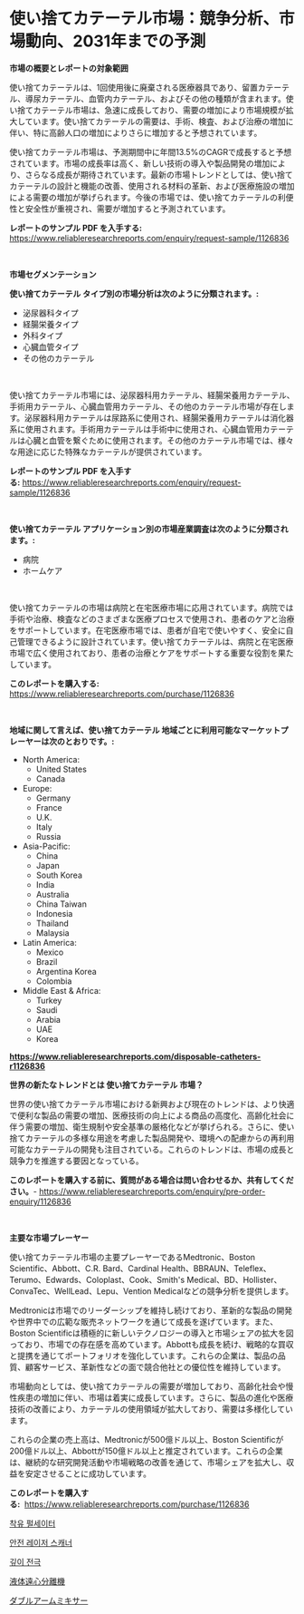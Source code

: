 <p><h1>使い捨てカテーテル市場：競争分析、市場動向、2031年までの予測</h1></p><p><strong>市場の概要とレポートの対象範囲</strong></p>
<p><p>使い捨てカテーテルは、1回使用後に廃棄される医療器具であり、留置カテーテル、導尿カテーテル、血管内カテーテル、およびその他の種類が含まれます。使い捨てカテーテル市場は、急速に成長しており、需要の増加により市場規模が拡大しています。使い捨てカテーテルの需要は、手術、検査、および治療の増加に伴い、特に高齢人口の増加によりさらに増加すると予想されています。</p><p>使い捨てカテーテル市場は、予測期間中に年間13.5%のCAGRで成長すると予想されています。市場の成長率は高く、新しい技術の導入や製品開発の増加により、さらなる成長が期待されています。最新の市場トレンドとしては、使い捨てカテーテルの設計と機能の改善、使用される材料の革新、および医療施設の増加による需要の増加が挙げられます。今後の市場では、使い捨てカテーテルの利便性と安全性が重視され、需要が増加すると予測されています。</p></p>
<p><strong>レポートのサンプル PDF を入手する:</strong> <a href="https://www.reliableresearchreports.com/enquiry/request-sample/1126836">https://www.reliableresearchreports.com/enquiry/request-sample/1126836</a></p>
<p>&nbsp;</p>
<p><strong>市場セグメンテーション</strong></p>
<p><strong>使い捨てカテーテル タイプ別の市場分析は次のように分類されます。:</strong></p>
<p><ul><li>泌尿器科タイプ</li><li>経腸栄養タイプ</li><li>外科タイプ</li><li>心臓血管タイプ</li><li>その他のカテーテル</li></ul></p>
<p>&nbsp;</p>
<p><p>使い捨てカテーテル市場には、泌尿器科用カテーテル、経腸栄養用カテーテル、手術用カテーテル、心臓血管用カテーテル、その他のカテーテル市場が存在します。泌尿器科用カテーテルは尿路系に使用され、経腸栄養用カテーテルは消化器系に使用されます。手術用カテーテルは手術中に使用され、心臓血管用カテーテルは心臓と血管を繋ぐために使用されます。その他のカテーテル市場では、様々な用途に応じた特殊なカテーテルが提供されています。</p></p>
<p><strong>レポートのサンプル PDF を入手する:</strong>&nbsp;<a href="https://www.reliableresearchreports.com/enquiry/request-sample/1126836">https://www.reliableresearchreports.com/enquiry/request-sample/1126836</a></p>
<p>&nbsp;</p>
<p><strong> 使い捨てカテーテル アプリケーション別の市場産業調査は次のように分類されます。:</strong></p>
<p><ul><li>病院</li><li>ホームケア</li></ul></p>
<p>&nbsp;</p>
<p><p>使い捨てカテーテルの市場は病院と在宅医療市場に応用されています。病院では手術や治療、検査などのさまざまな医療プロセスで使用され、患者のケアと治療をサポートしています。在宅医療市場では、患者が自宅で使いやすく、安全に自己管理できるように設計されています。使い捨てカテーテルは、病院と在宅医療市場で広く使用されており、患者の治療とケアをサポートする重要な役割を果たしています。</p></p>
<p><strong>このレポートを購入する:</strong>&nbsp; <a href="https://www.reliableresearchreports.com/purchase/1126836">https://www.reliableresearchreports.com/purchase/1126836</a></p>
<p>&nbsp;</p>
<p><strong>地域に関して言えば、使い捨てカテーテル 地域ごとに利用可能なマーケットプレーヤーは次のとおりです。:</strong></p>
<p><ul>
    <li>
        North America:
        <ul>
            <li>United States</li>
            <li>Canada</li>
        </ul>
    </li>
    <li>
        Europe:
        <ul>
            <li>Germany</li>
            <li>France</li>
            <li>U.K.</li>
            <li>Italy</li>
            <li>Russia</li>
        </ul>
    </li>
    <li>
        Asia-Pacific:
        <ul>
            <li>China</li>
            <li>Japan</li>
            <li>South Korea</li>
            <li>India</li>
            <li>Australia</li>
            <li>China Taiwan</li>
            <li>Indonesia</li>
            <li>Thailand</li>
            <li>Malaysia</li>
        </ul>
    </li>
    <li>
        Latin America:
        <ul>
            <li>Mexico</li>
            <li>Brazil</li>
            <li>Argentina Korea</li>
            <li>Colombia</li>
        </ul>
    </li>
    <li>
        Middle East & Africa:
        <ul>
            <li>Turkey</li>
            <li>Saudi</li>
            <li>Arabia</li>
            <li>UAE</li>
            <li>Korea</li>
        </ul>
    </li>
    </ul></p>
<p><strong><a href="https://www.reliableresearchreports.com/disposable-catheters-r1126836">https://www.reliableresearchreports.com/disposable-catheters-r1126836</a></strong>&nbsp;</p>
<p><strong>世界の新たなトレンドとは 使い捨てカテーテル 市場？</strong></p>
<p><p>世界の使い捨てカテーテル市場における新興および現在のトレンドは、より快適で便利な製品の需要の増加、医療技術の向上による商品の高度化、高齢化社会に伴う需要の増加、衛生規制や安全基準の厳格化などが挙げられる。さらに、使い捨てカテーテルの多様な用途を考慮した製品開発や、環境への配慮からの再利用可能なカテーテルの開発も注目されている。これらのトレンドは、市場の成長と競争力を推進する要因となっている。</p></p>
<p><strong>このレポートを購入する前に、質問がある場合は問い合わせるか、共有してください。</strong>- <a href="https://www.reliableresearchreports.com/enquiry/pre-order-enquiry/1126836">https://www.reliableresearchreports.com/enquiry/pre-order-enquiry/1126836</a></p>
<p>&nbsp;</p>
<p><strong>主要な市場プレーヤー</strong></p>
<p><p>使い捨てカテーテル市場の主要プレーヤーであるMedtronic、Boston Scientific、Abbott、C.R. Bard、Cardinal Health、BBRAUN、Teleflex、Terumo、Edwards、Coloplast、Cook、Smith's Medical、BD、Hollister、ConvaTec、WellLead、Lepu、Vention Medicalなどの競争分析を提供します。</p><p>Medtronicは市場でのリーダーシップを維持し続けており、革新的な製品の開発や世界中での広範な販売ネットワークを通じて成長を遂げています。また、Boston Scientificは積極的に新しいテクノロジーの導入と市場シェアの拡大を図っており、市場での存在感を高めています。Abbottも成長を続け、戦略的な買収と提携を通じてポートフォリオを強化しています。これらの企業は、製品の品質、顧客サービス、革新性などの面で競合他社との優位性を維持しています。</p><p>市場動向としては、使い捨てカテーテルの需要が増加しており、高齢化社会や慢性疾患の増加に伴い、市場は着実に成長しています。さらに、製品の進化や医療技術の改善により、カテーテルの使用領域が拡大しており、需要は多様化しています。</p><p>これらの企業の売上高は、Medtronicが500億ドル以上、Boston Scientificが200億ドル以上、Abbottが150億ドル以上と推定されています。これらの企業は、継続的な研究開発活動や市場戦略の改善を通じて、市場シェアを拡大し、収益を安定させることに成功しています。</p></p>
<p><strong>このレポートを購入する:</strong>&nbsp;&nbsp;<a href="https://www.reliableresearchreports.com/purchase/1126836">https://www.reliableresearchreports.com/purchase/1126836</a></p>
<p><p><a href="https://github.com/JeromeRtyau89966/Market-Research-Report-List-1/blob/main/782553722690.md">착유 펄세이터</a></p><p><a href="https://medium.com/@lowellleke20231/%EC%95%88%EC%A0%84-%EB%A0%88%EC%9D%B4%EC%A0%80-%EC%8A%A4%EC%BA%90%EB%84%88-%EC%8B%9C%EC%9E%A5-%EC%A0%84%EB%A7%9D-%EC%82%B0%EC%97%85-%EA%B0%9C%EC%9A%94-%EB%B0%8F-%EC%98%88%EC%B8%A1-2024%EB%85%84%EB%B6%80%ED%84%B0-2031%EB%85%84%EA%B9%8C%EC%A7%80-733a4ccc3795">안전 레이저 스캐너</a></p><p><a href="https://medium.com/@hershelkris/%EA%B9%8A%EC%9D%B4-%EC%A0%84%EA%B7%B9-%EC%8B%9C%EC%9E%A5%EC%9D%80-%EC%8B%9C%EC%9E%A5-%EC%A0%90%EC%9C%A0%EC%9C%A8-%EA%B7%9C%EB%AA%A8-%EB%B0%8F-2031%EB%85%84%EA%B9%8C%EC%A7%80%EC%9D%98-%EC%98%88%EC%83%81-%EC%98%88%EC%B8%A1%EC%97%90-%EC%B4%88%EC%A0%90%EC%9D%84-%EB%A7%9E%EC%B6%A5%EB%8B%88%EB%8B%A4-2584dd8d53d1">깊이 전극</a></p><p><a href="https://medium.com/@alletty768546/%E6%B6%B2%E4%BD%93%E9%81%A0%E5%BF%83%E5%88%86%E9%9B%A2%E5%99%A8%E5%B8%82%E5%A0%B4%E3%83%A1%E3%83%88%E3%83%AA%E3%82%AF%E3%82%B9%E3%81%AE%E3%83%87%E3%82%B3%E3%83%BC%E3%83%89-%E5%B8%82%E5%A0%B4%E3%82%B7%E3%82%A7%E3%82%A2-%E3%83%88%E3%83%AC%E3%83%B3%E3%83%89-%E6%88%90%E9%95%B7%E3%83%91%E3%82%BF%E3%83%BC%E3%83%B3-d3fe3250dbc4">液体遠心分離機</a></p><p><a href="https://medium.com/@murraycod1929/%E3%83%80%E3%83%96%E3%83%AB%E3%82%A2%E3%83%BC%E3%83%A0%E3%83%9F%E3%82%AD%E3%82%B5%E3%83%BC%E5%B8%82%E5%A0%B4%E3%81%AE%E5%88%86%E6%9E%90-%E3%82%B0%E3%83%AD%E3%83%BC%E3%83%90%E3%83%AB%E7%94%A3%E6%A5%AD%E3%81%AE%E5%B1%95%E6%9C%9B%E3%81%A8%E4%BA%88%E6%B8%AC-2024%E5%B9%B4%E3%81%8B%E3%82%892031%E5%B9%B4-be6591ddc54b">ダブルアームミキサー</a></p></p>